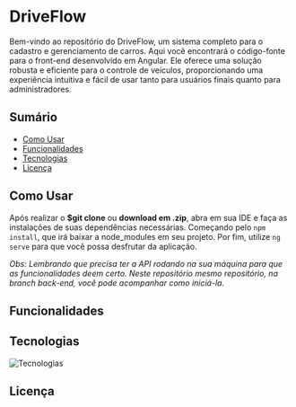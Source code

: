 # DriveFlow

Bem-vindo ao repositório do DriveFlow, um sistema completo para o cadastro e gerenciamento de carros. Aqui você encontrará o código-fonte para o front-end desenvolvido em Angular. Ele oferece uma solução robusta e eficiente para o controle de veículos, proporcionando uma experiência intuitiva e fácil de usar tanto para usuários finais quanto para administradores.

## Sumário

- [Como Usar](#como-usar)
- [Funcionalidades](#funcionalidades)
- [Tecnologias](#tecnologias)
- [Licença](#licença)

## Como Usar

Após realizar o **$git clone** ou **download em .zip**, abra em sua IDE e faça as instalações de suas dependências necessárias. Começando pelo `npm install`, que irá baixar a node_modules em seu projeto. Por fim, utilize `ng serve` para que você possa desfrutar da aplicação.

<i> Obs: Lembrando que precisa ter a API rodando na sua máquina para que as funcionalidades deem certo. Neste repositório mesmo repositório, na branch back-end, você pode acompanhar como iniciá-la. </i>

## Funcionalidades



## Tecnologias

![Tecnologias](https://skillicons.dev/icons?i=angular,typescript)

## Licença

